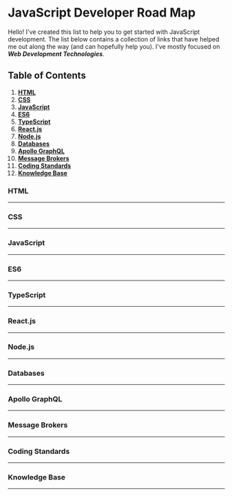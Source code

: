 # JavaScript Developer Road Map
Hello! I've created this list to help you to get started with JavaScript development. The list below contains a collection of links that have helped me out along the way (and can hopefully help you). I've mostly focused on ***Web Development Technologies***.

## Table of Contents
1. **[HTML](#html)**
1. **[CSS](#css)**
1. **[JavaScript](#javascript)**
1. **[ES6](#es6)**
1. **[TypeScript](#typescript)**
1. **[React.js](#reactjs)**
1. **[Node.js](#nodejs)**
1. **[Databases](#databases)**
1. **[Apollo GraphQL](#apollo-graphql)**
1. **[Message Brokers](#message-brokers)**
1. **[Coding Standards](#coding-standards)**
1. **[Knowledge Base](#knowledge-base)**


### HTML

---

### CSS

---

### JavaScript

---

### ES6

---

### TypeScript

---

### React.js

---

### Node.js

---

### Databases

---

### Apollo GraphQL

---

### Message Brokers

---

### Coding Standards

---

### Knowledge Base

---
